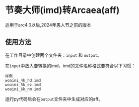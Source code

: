 # 节奏大师(imd)转Arcaea(aff)

适用于arc4.0以后,2024年愚人节之前的版本

## 使用方法

在工作目录中创建两个文件夹：`input` 和 `output`。

在`input`中放入要转换的imd，imd的文件名称格式要符合以下习惯：

```
样例
woaini_4k_hd.imd
woaini_5k_ez.imd
woaini_6k_nm.imd
```

运行py代码后会在`output`文件夹中生成对应的aff。

